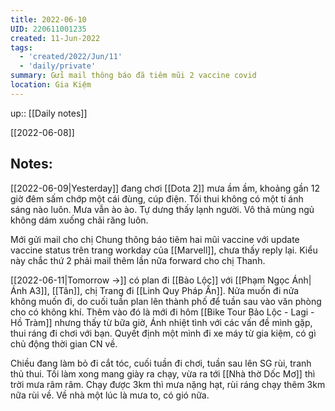 ```yaml
---
title: 2022-06-10
UID: 220611001235
created: 11-Jun-2022
tags:
  - 'created/2022/Jun/11'
  - 'daily/private'
summary: Gửi mail thông báo đã tiêm mũi 2 vaccine covid
location: Gia Kiệm
---
```


up:: [[Daily notes]]

[[2022-06-08]] 

## Notes:
[[2022-06-09|Yesterday]] đang chơi [[Dota 2]] mưa ầm ầm, khoảng gần 12 giờ đêm sấm chớp một cái đùng, cúp điện. Tối thui không có một tí ánh sáng nào luôn. Mưa vẫn ào ào. Tự dưng thấy lạnh người. Vô thả mùng ngủ không dám xuống chải răng luôn. 

Mới gửi mail cho chị Chung thông báo tiêm hai mũi vaccine với update vaccine status trên trang workday của [[Marvell]], chưa thấy reply lại. Kiểu này chắc thứ 2 phải mail thêm lần nữa forward cho chị Thanh.

[[2022-06-11|Tomorrow ->]] có plan đi [[Bảo Lộc]] với [[Phạm Ngọc Ánh|Ánh A3]], [[Tân]], chị Trang đi [[Linh Quy Pháp Ấn]]. Nửa muốn đi nửa không muốn đi, do cuối tuần plan lên thành phố để tuần sau vào văn phòng cho có không khí. Thêm vào đó là mới đi hôm [[Bike Tour Bảo Lộc - Lagi - Hồ Tràm]] nhưng thấy từ bữa giờ, Ánh nhiệt tình với các vấn đề mình gặp, thui ráng đi chơi với bạn. Quyết định một mình đi xe máy từ gia kiệm, có gì chủ động thời gian CN về.

Chiều đang làm bỏ đi cắt tóc, cuối tuần đi chơi, tuần sau lên SG rùi, tranh thủ thui. Tối làm xong mang giày ra chạy, vừa ra tới [[Nhà thờ Dốc Mơ]] thì trời mưa râm râm. Chạy được 3km thì mưa nặng hạt, rùi ráng chạy thêm 3km nữa rùi về. Về nhà một lúc là mưa to, có gió nữa.

